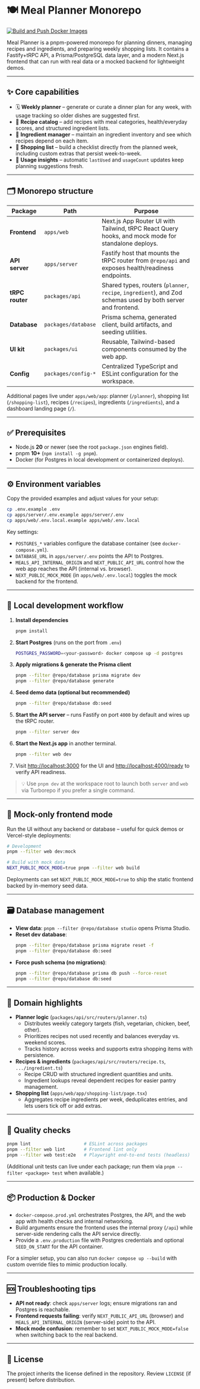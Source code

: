 # 🍽️ Meal Planner Monorepo

[![Build and Push Docker Images](https://github.com/jenanos/meal-planner/actions/workflows/build-and-push.yml/badge.svg)](https://github.com/jenanos/meal-planner/actions/workflows/build-and-push.yml)

Meal Planner is a pnpm-powered monorepo for planning dinners, managing recipes and ingredients, and preparing weekly shopping lists. It contains a Fastify+tRPC API, a Prisma/PostgreSQL data layer, and a modern Next.js frontend that can run with real data or a mocked backend for lightweight demos.

---

## ✨ Core capabilities

- 🗓️ **Weekly planner** – generate or curate a dinner plan for any week, with usage tracking so older dishes are suggested first.
- 📖 **Recipe catalog** – add recipes with meal categories, health/everyday scores, and structured ingredient lists.
- 🧂 **Ingredient manager** – maintain an ingredient inventory and see which recipes depend on each item.
- 🛒 **Shopping list** – build a checklist directly from the planned week, including custom extras that persist week-to-week.
- 🔁 **Usage insights** – automatic `lastUsed` and `usageCount` updates keep planning suggestions fresh.

---

## 🗂️ Monorepo structure

| Package | Path | Purpose |
| ------- | ---- | ------- |
| **Frontend** | `apps/web` | Next.js App Router UI with Tailwind, tRPC React Query hooks, and mock mode for standalone deploys. |
| **API server** | `apps/server` | Fastify host that mounts the tRPC router from `@repo/api` and exposes health/readiness endpoints. |
| **tRPC router** | `packages/api` | Shared types, routers (`planner`, `recipe`, `ingredient`), and Zod schemas used by both server and frontend. |
| **Database** | `packages/database` | Prisma schema, generated client, build artifacts, and seeding utilities. |
| **UI kit** | `packages/ui` | Reusable, Tailwind-based components consumed by the web app. |
| **Config** | `packages/config-*` | Centralized TypeScript and ESLint configuration for the workspace. |

Additional pages live under `apps/web/app`: planner (`/planner`), shopping list (`/shopping-list`), recipes (`/recipes`), ingredients (`/ingredients`), and a dashboard landing page (`/`).

---

## ✅ Prerequisites

- Node.js **20** or newer (see the root `package.json` engines field).
- pnpm **10+** (`npm install -g pnpm`).
- Docker (for Postgres in local development or containerized deploys).

---

## ⚙️ Environment variables

Copy the provided examples and adjust values for your setup:

```bash
cp .env.example .env
cp apps/server/.env.example apps/server/.env
cp apps/web/.env.local.example apps/web/.env.local
```

Key settings:

- `POSTGRES_*` variables configure the database container (see `docker-compose.yml`).
- `DATABASE_URL` in `apps/server/.env` points the API to Postgres.
- `MEALS_API_INTERNAL_ORIGIN` and `NEXT_PUBLIC_API_URL` control how the web app reaches the API (internal vs. browser).
- `NEXT_PUBLIC_MOCK_MODE` (in `apps/web/.env.local`) toggles the mock backend for the frontend.

---

## 🚀 Local development workflow

1. **Install dependencies**
   ```bash
   pnpm install
   ```
2. **Start Postgres** (runs on the port from `.env`)
   ```bash
   POSTGRES_PASSWORD=<your-password> docker compose up -d postgres
   ```
3. **Apply migrations & generate the Prisma client**
   ```bash
   pnpm --filter @repo/database prisma migrate dev
   pnpm --filter @repo/database generate
   ```
4. **Seed demo data (optional but recommended)**
   ```bash
   pnpm --filter @repo/database db:seed
   ```
5. **Start the API server** – runs Fastify on port `4000` by default and wires up the tRPC router.
   ```bash
   pnpm --filter server dev
   ```
6. **Start the Next.js app** in another terminal.
   ```bash
   pnpm --filter web dev
   ```
7. Visit [http://localhost:3000](http://localhost:3000) for the UI and [http://localhost:4000/ready](http://localhost:4000/ready) to verify API readiness.

> 💡 Use `pnpm dev` at the workspace root to launch both `server` and `web` via Turborepo if you prefer a single command.

---

## 🧪 Mock-only frontend mode

Run the UI without any backend or database – useful for quick demos or Vercel-style deployments:

```bash
# Development
pnpm --filter web dev:mock

# Build with mock data
NEXT_PUBLIC_MOCK_MODE=true pnpm --filter web build
```

Deployments can set `NEXT_PUBLIC_MOCK_MODE=true` to ship the static frontend backed by in-memory seed data.

---

## 🗃️ Database management

- **View data**: `pnpm --filter @repo/database studio` opens Prisma Studio.
- **Reset dev database**:
  ```bash
  pnpm --filter @repo/database prisma migrate reset -f
  pnpm --filter @repo/database db:seed
  ```
- **Force push schema (no migrations)**:
  ```bash
  pnpm --filter @repo/database prisma db push --force-reset
  pnpm --filter @repo/database db:seed
  ```

---

## 🧭 Domain highlights

- **Planner logic** (`packages/api/src/routers/planner.ts`)
  - Distributes weekly category targets (fish, vegetarian, chicken, beef, other).
  - Prioritizes recipes not used recently and balances everyday vs. weekend scores.
  - Tracks history across weeks and supports extra shopping items with persistence.
- **Recipes & ingredients** (`packages/api/src/routers/recipe.ts`, `.../ingredient.ts`)
  - Recipe CRUD with structured ingredient quantities and units.
  - Ingredient lookups reveal dependent recipes for easier pantry management.
- **Shopping list** (`apps/web/app/shopping-list/page.tsx`)
  - Aggregates recipe ingredients per week, deduplicates entries, and lets users tick off or add extras.

---

## 🧹 Quality checks

```bash
pnpm lint                    # ESLint across packages
pnpm --filter web lint       # Frontend lint only
pnpm --filter web test:e2e   # Playwright end-to-end tests (headless)
```

(Additional unit tests can live under each package; run them via `pnpm --filter <package> test` when available.)

---

## 📦 Production & Docker

- `docker-compose.prod.yml` orchestrates Postgres, the API, and the web app with health checks and internal networking.
- Build arguments ensure the frontend uses the internal proxy (`/api`) while server-side rendering calls the API service directly.
- Provide a `.env.production` file with Postgres credentials and optional `SEED_ON_START` for the API container.

For a simpler setup, you can also run `docker compose up --build` with custom override files to mimic production locally.

---

## 🆘 Troubleshooting tips

- **API not ready**: check `apps/server` logs; ensure migrations ran and Postgres is reachable.
- **Frontend requests failing**: verify `NEXT_PUBLIC_API_URL` (browser) and `MEALS_API_INTERNAL_ORIGIN` (server-side) point to the API.
- **Mock mode confusion**: remember to set `NEXT_PUBLIC_MOCK_MODE=false` when switching back to the real backend.

---

## 📄 License

The project inherits the license defined in the repository. Review `LICENSE` (if present) before distribution.

